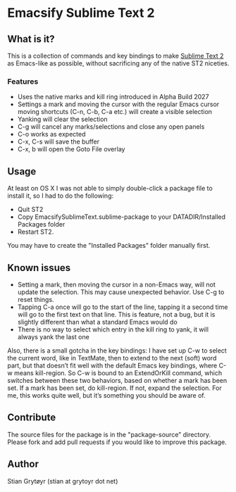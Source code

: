 # Emacsify Sublime Text 2

## What is it?

This is a collection of commands and key bindings to make [Sublime Text 2][1] as
Emacs-like as possible, without sacrificing any of the native ST2 niceties.

### Features

* Uses the native marks and kill ring introduced in Alpha Build 2027
* Settings a mark and moving the cursor with the regular Emacs cursor moving shortcuts (C-n, C-b, C-a etc.) will create a visible selection
* Yanking will clear the selection
* C-g will cancel any marks/selections and close any open panels
* C-o works as expected
* C-x, C-s will save the buffer
* C-x, b will open the Goto File overlay

## Usage

At least on OS X I was not able to simply double-click a package file to install
it, so I had to do the following: 

* Quit ST2
* Copy EmacsifySublimeText.sublime-package to your DATADIR/Installed Packages folder
* Restart ST2. 

You may have to create the "Installed Packages" folder manually first.

## Known issues

* Setting a mark, then moving the cursor in a non-Emacs way, will not update the selection. This may cause unexpected behavior. Use C-g to reset things.
* Tapping C-a once will go to the start of the line, tapping it a second time will go to the first text on that line. This is feature, not a bug, but it is slightly different than what a standard Emacs would do
* There is no way to select which entry in the kill ring to yank, it will always yank the last one

Also, there is a small gotcha in the key bindings: I have set up C-w to select 
the current word, like in TextMate, then to extend to the next (soft) word part, but 
that doesn’t fit well with the default Emacs key bindings, where C-w means 
kill-region. So C-w is bound to an ExtendOrKill command, which switches between 
these two behaviors, based on whether a mark has been set. If a mark has been set, 
do kill-region. If not, expand the selection. For me, this works quite well, but it’s
something you should be aware of.

## Contribute
The source files for the package is in the "package-source" directory. Please fork and add pull requests 
if you would like to improve this package.

## Author
Stian Grytøyr (stian at grytoyr dot net)

[1]: http://www.sublimetext.com/2